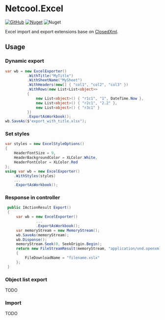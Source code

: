 # Netcool.Excel
[![GitHub](https://img.shields.io/github/license/neilq/Netcool)](https://github.com/NeilQ/Netcool/blob/master/LICENSE)
[![Nuget](https://img.shields.io/nuget/v/Netcool.Excel)](https://www.nuget.org/packages/Netcool.Excel/)
![Nuget](https://img.shields.io/nuget/dt/Netcool.Excel)

Excel import and export extensions base on [ClosedXml](https://github.com/ClosedXML/ClosedXML).

## Usage

### Dynamic export
```c#
var wb = new ExcelExporter()
          .WithTitle("MyTitle")
          .WithSheetName("MySheet")
          .WithHeaders(new[] { "col1", "col2", "col3" })
          .WithRows(new List<List<object>>
          {
              new List<object>() { "r1c1", "1", DateTime.Now },
              new List<object>() { "r2c1", "2.2" },
              new List<object>() { "r3c1" }
          })
          .ExportAsWorkbook();
wb.SaveAs($"export_with_title.xlsx");
```

### Set styles
```c#
var styles = new ExcelStyleOptions()
{
    HeaderFontSize = 9,
    HeaderBackgroundColor = XLColor.White,
    HeaderFontColor = XLColor.Red
};
using var wb = new ExcelExporter()
    .WithStyles(styles)
    ...
    .ExportAsWorkbook();
```

### Response in controller 
```c#
 public IActionResult Export()
 {
     var wb = new ExcelExporter()
              ...
              .ExportAsWorkbook();
     var memoryStream = new MemoryStream();
     wb.SaveAs(memoryStream);
     wb.Disponse();
     memoryStream.Seek(0, SeekOrigin.Begin);
     return new FileStreamResult(memoryStream, "application/vnd.openxmlformats-officedocument.spreadsheetml.sheet")
     {
         FileDownloadName = "filename.xslx"
     };
 }
```

### Object list export
TODO

### Import
TODO
